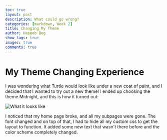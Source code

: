```yaml
---
toc: true
layout: post
description: What could go wrong?
categories: [markdown, Week 2]
title: Changing My Theme
author: Haseeb Beg
show_tags: true
images: true
comments: true
---
```


# My Theme Changing Experience

I was wondering what Turtle would look like under a new coat of paint, and I decided that I wanted to try out a new theme! I ended up choosing the theme Midnight, and this is how it turned out:

![]({{site.baseurl}}/images/midnight-theme.png "What it looks like")

I noticed that my home page broke, and all my subpages were gone. The font changed and on top of that, I had to hide all my custom css to get the layout to function. It added some new text that wasn't there before and the color scheme completely changed.
